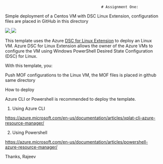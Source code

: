 
                                                # Assignment One: 
                                                
Simple deployment of a Centos VM with DSC Linux Extension, configuration files are placed in GitHub in this directory

<a href="https://portal.azure.com/#create/Microsoft.Template/uri/https://raw.githubusercontent.com/rajeev-world/BigDataInfraAzure/master/rajeev/linuxFinal/AssignmentOneLinuxVMwithPowershellDSCHttpd.json" target="_blank">
    <img src="http://azuredeploy.net/deploybutton.png"/>
</a>
<a href="http://armviz.io/#/?load=https://raw.githubusercontent.com/rajeev-world/BigDataInfraAzure/master/rajeev/linuxFinal/AssignmentOneLinuxVMwithPowershellDSCHttpd.json" target="_blank">
    <img src="http://armviz.io/visualizebutton.png"/>
</a>

This template uses the Azure [DSC for Linux Extension](https://github.com/Azure/azure-linux-extensions/tree/master/DSC) to deploy an Linux VM. Azure DSC for Linux Extension allows the owner of the Azure VMs to configure the VM using Windows PowerShell Desired State Configuration (DSC) for Linux.

With this template, you:

Push MOF configurations to the Linux VM, the MOF files is placed in github same directory


How to deploy

Azure CLI or Powershell is recommended to deploy the template.

1. Using Azure CLI

  https://azure.microsoft.com/en-us/documentation/articles/xplat-cli-azure-resource-manager/

2. Using Powershell

  https://azure.microsoft.com/en-us/documentation/articles/powershell-azure-resource-manager/
  
  Thanks,
  Rajeev
